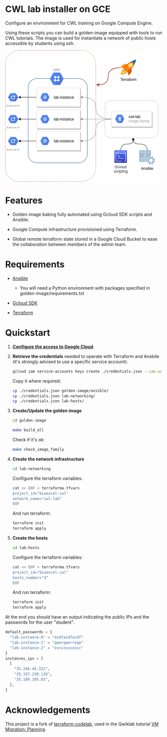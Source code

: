 # CWL lab installer on GCE

Configure an environment for CWL training on Google Compute Engine.

Using these scripts you can build a golden-image equipped with tools to run
CWL tutorials. The image is used for instantiate a network of public hosts
accessible by students using ssh.

![CWL lab diagram](doc/cwl-lab.png)

# Features

* Golden image baking fully automated using Gcloud SDK scripts and Ansible.

* Google Compute infrastructure provisioned using Terraform.

* Global remote terraform state stored in a Google Cloud Bucket to ease the
  collaboration between members of the admin team.

# Requirements

* [Ansible](https://www.ansible.com/)
  * You will need a Python environment with packages specified in
    golden-image/requirements.txt

* [Gcloud SDK](https://cloud.google.com/sdk/)

* [Terraform](https://www.terraform.io/)

# Quickstart

1. **[Configure the access to Google Cloud](https://cloud.google.com/sdk/docs/initializing)**.

1. **Retrieve the credentials** needed to operate with Terraform and Ansbile (it's strongly advised to use a specific service account):
   ```bash
   gcloud iam service-accounts keys create ./credentials.json --iam-account xxxxxxxxxxxxx@developer.gserviceaccount.com
   ``` 
   Copy it where required:
   ```bash
   cp ./credentials.json golden-image/ansible/
   cp ./credentials.json lab-networking/
   cp ./credentials.json lab-hosts/
   ```

1. **Create/Update the golden image**
   ```bash
   cd golden-image
   ```
   ```bash
   make build_all
   ```
   Check if it's ok:
   ```bash
   make check_image_family
   ```

1. **Create the network infrastructure**
   ```bash
   cd lab-networking
   ```
   Configure the terraform variables:
   ```bash
   cat << EOF > terraforma.tfvars
   project_id="bioexcel-cwl"
   network_name="cwl-lab"
   EOF
   ```
   And run terraform:
   ```bash
   terraform init
   terraform apply
   ```
1. **Create the hosts**
   ```bash
   cd lab-hosts
   ```
   Configure the terraform variables:
   ```bash
   cat << EOF > terraforma.tfvars
   project_id="bioexcel-cwl"
   hosts_number="3"
   EOF
   ```
   And run terraform:
   ```bash
   terraform init
   terraform apply
   ```

At the end you should have an output indicating the public IPs and the
passwords for the user "student".
```python
default_passwords = {
  "lab-instance-0" = "asdfasdfasdf"
  "lab-instance-1" = "qwerqwerreqw"
  "lab-instance-2" = "zxcvzxcvzxcc"
}
instances_ips = [
  [
    "35.246.45.152",
    "35.197.230.139",
    "35.189.105.83",
  ],
]
```

# Acknowledgements

This project is a fork of [terraform-codelab](https://github.com/morgante/terraform-codelab), used in
the Qwiklab tutorial [VM Migration: Planning](https://www.qwiklabs.com/focuses/6899).



